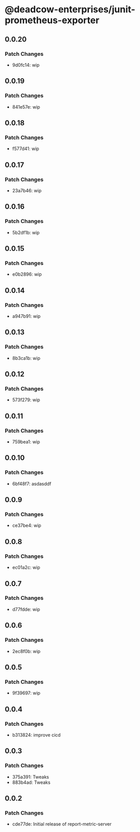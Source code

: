 # @deadcow-enterprises/junit-prometheus-exporter

## 0.0.20

### Patch Changes

- 9d0fc14: wip

## 0.0.19

### Patch Changes

- 841e57e: wip

## 0.0.18

### Patch Changes

- f577d41: wip

## 0.0.17

### Patch Changes

- 23a7b46: wip

## 0.0.16

### Patch Changes

- 5b2df1b: wip

## 0.0.15

### Patch Changes

- e0b2896: wip

## 0.0.14

### Patch Changes

- a947b91: wip

## 0.0.13

### Patch Changes

- 8b3ca1b: wip

## 0.0.12

### Patch Changes

- 573f279: wip

## 0.0.11

### Patch Changes

- 759bea1: wip

## 0.0.10

### Patch Changes

- 6bf48f7: asdasddf

## 0.0.9

### Patch Changes

- ce37be4: wip

## 0.0.8

### Patch Changes

- ec01a2c: wip

## 0.0.7

### Patch Changes

- d77fdde: wip

## 0.0.6

### Patch Changes

- 2ec8f0b: wip

## 0.0.5

### Patch Changes

- 9f39697: wip

## 0.0.4

### Patch Changes

- b313824: improve cicd

## 0.0.3

### Patch Changes

- 375a391: Tweaks
- 883b4ad: Tweaks

## 0.0.2

### Patch Changes

- cde77de: Initial release of report-metric-server
